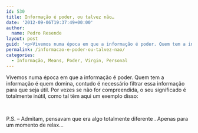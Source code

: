 ```yaml
---
id: 530
title: Informação é poder, ou talvez não…
date: '2012-09-06T19:37:49+00:00'
author: 
  name: Pedro Resende
layout: post
guid: '<p>Vivemos numa época em que a informação é poder. Quem tem a informação é quem domina, contudo é necessário filtrar essa informação para que seja útil. Por vezes se não for compreendida, o seu significado é totalmente inútil, como tal têm aqui um exemplo'
permalink: /informacao-e-poder-ou-talvez-nao/
categories:
  - Informação, Means, Poder, Virgin, Personal
---
```

Vivemos numa época em que a informação é poder. Quem tem a informação é quem domina, contudo é necessário filtrar essa informação para que seja útil. Por vezes se não for compreendida, o seu significado é totalmente inútil, como tal têm aqui um exemplo disso:

&nbsp;

P.S. – Admitam, pensavam que era algo totalmente diferente . Apenas para um momento de relax…